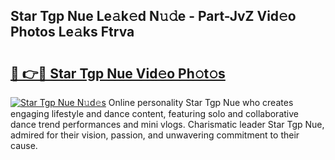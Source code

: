## Star Tgp Nue Le𝚊k𝚎d N𝚞𝚍e - Part-JvZ Vid𝚎o Photos Le𝚊ks Ftrva

# <h2><a href="http://fb4y4l6.evod.top/?m=Star+Tgp+Nue">🔗 👉🔴 Star Tgp Nue Vid𝚎o Ph𝚘t𝚘s</a></h2>

[![Star Tgp Nue N𝚞d𝚎s](https://i.imgur.com/8V9OHl7.gif)](http://fb4y4l6.evod.top/?m=Star+Tgp+Nue)
Online personality Star Tgp Nue who creates engaging lifestyle and dance content, featuring solo and collaborative dance trend performances and mini vlogs. Charismatic leader Star Tgp Nue, admired for their vision, passion, and unwavering commitment to their cause. 
